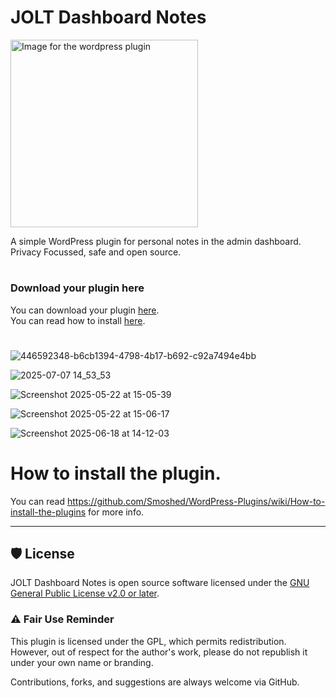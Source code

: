 # JOLT Dashboard Notes
<img src="https://github.com/user-attachments/assets/3b3f5ce0-9271-42da-89f8-76c554963676" alt="Image for the wordpress plugin" width="300" >

A simple WordPress plugin for personal notes in the admin dashboard.<br>
Privacy Focussed, safe and open source.
#
### Download your plugin here
You can download your plugin [here](https://github.com/johnoltmans/JOLT-Dashboard-Notes/archive/refs/heads/main.zip).<br>
You can read how to install [here](https://github.com/johnoltmans/JOLT-Dashboard-Notes?tab=readme-ov-file#how-to-install-the-plugin).
#

![446592348-b6cb1394-4798-4b17-b692-c92a7494e4bb](https://github.com/user-attachments/assets/1974cc3b-adfb-4464-bf94-014ec4453e86)

![2025-07-07 14_53_53](https://github.com/user-attachments/assets/86d6c158-3070-4946-8b30-58fb829fe6ba)

![Screenshot 2025-05-22 at 15-05-39](https://github.com/user-attachments/assets/2f11cab1-1ad8-4f5c-850d-5b9f86a90dc4)

![Screenshot 2025-05-22 at 15-06-17](https://github.com/user-attachments/assets/5ff5b8cc-a575-45a8-86a3-9aabfcb88777)

![Screenshot 2025-06-18 at 14-12-03](https://github.com/user-attachments/assets/dfe1d772-2c92-4903-836d-75f44a16e7c6)

#
# How to install the plugin.
You can read https://github.com/Smoshed/WordPress-Plugins/wiki/How-to-install-the-plugins for more info.

---

## 🛡 License

JOLT Dashboard Notes is open source software licensed under the [GNU General Public License v2.0 or later](https://www.gnu.org/licenses/gpl-2.0.html).

### ⚠️ Fair Use Reminder

This plugin is licensed under the GPL, which permits redistribution.  
However, out of respect for the author's work, please do not republish it under your own name or branding.

Contributions, forks, and suggestions are always welcome via GitHub.
